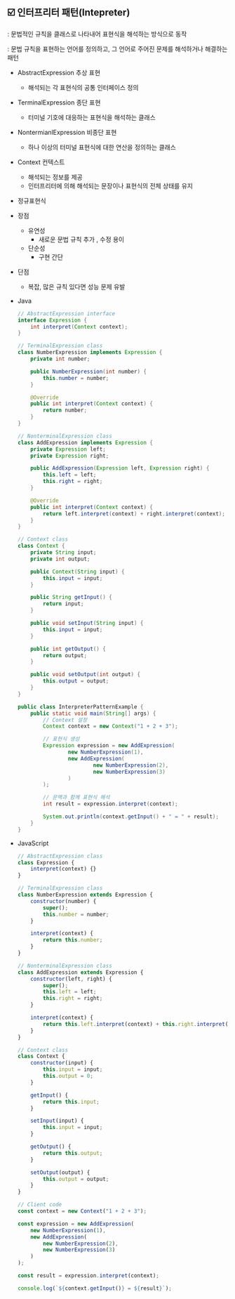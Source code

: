 ## ☑️ 인터프리터 패턴(Intepreter)


: 문법적인 규칙을 클래스로 나타내어 표현식을 해석하는 방식으로 동작

: 문법 규칙을 표현하는 언어를 정의하고, 그 언어로 주어진 문제를 해석하거나 해결하는 패턴

- AbstractExpression 추상 표현
    - 해석되는 각 표현식의 공통 인터페이스 정의
- TerminalExpression 종단 표현
    - 터미널 기호에 대응하는 표현식을 해석하는 클래스
- NontermianlExpression 비종단 표현
    - 하나 이상의 터미널 표현식에 대한 연산을 정의하는 클래스
- Context 컨텍스트
    - 해석되는 정보를 제공
    - 인터프리터에 의해 해석되는 문장이나 표현식의 전체 상태를 유지

- 정규표현식

- 장점
    - 유연성
        - 새로운 문법 규칙 추가 , 수정 용이
    - 단순성
        - 구현 간단
- 단점
    - 복잡, 많은 규칙 있다면 성능 문제 유발

- Java
    
    ```java
    // AbstractExpression interface
    interface Expression {
        int interpret(Context context);
    }
    ```
    
    ```java
    // TerminalExpression class
    class NumberExpression implements Expression {
        private int number;
    
        public NumberExpression(int number) {
            this.number = number;
        }
    
        @Override
        public int interpret(Context context) {
            return number;
        }
    }
    ```
    
    ```java
    // NonterminalExpression class
    class AddExpression implements Expression {
        private Expression left;
        private Expression right;
    
        public AddExpression(Expression left, Expression right) {
            this.left = left;
            this.right = right;
        }
    
        @Override
        public int interpret(Context context) {
            return left.interpret(context) + right.interpret(context);
        }
    }
    ```
    
    ```java
    // Context class
    class Context {
        private String input;
        private int output;
    
        public Context(String input) {
            this.input = input;
        }
    
        public String getInput() {
            return input;
        }
    
        public void setInput(String input) {
            this.input = input;
        }
    
        public int getOutput() {
            return output;
        }
    
        public void setOutput(int output) {
            this.output = output;
        }
    }
    ```
    
    ```java
    public class InterpreterPatternExample {
        public static void main(String[] args) {
            // Context 설정
            Context context = new Context("1 + 2 + 3");
    
            // 표현식 생성
            Expression expression = new AddExpression(
                    new NumberExpression(1),
                    new AddExpression(
                            new NumberExpression(2),
                            new NumberExpression(3)
                    )
            );
    
            // 문맥과 함께 표현식 해석
            int result = expression.interpret(context);
    
            System.out.println(context.getInput() + " = " + result);
        }
    }
    ```
    
- JavaScript
    
    ```jsx
    // AbstractExpression class
    class Expression {
        interpret(context) {}
    }
    ```
    
    ```jsx
    // TerminalExpression class
    class NumberExpression extends Expression {
        constructor(number) {
            super();
            this.number = number;
        }
    
        interpret(context) {
            return this.number;
        }
    }
    ```
    
    ```jsx
    // NonterminalExpression class
    class AddExpression extends Expression {
        constructor(left, right) {
            super();
            this.left = left;
            this.right = right;
        }
    
        interpret(context) {
            return this.left.interpret(context) + this.right.interpret(context);
        }
    }
    ```
    
    ```jsx
    // Context class
    class Context {
        constructor(input) {
            this.input = input;
            this.output = 0;
        }
    
        getInput() {
            return this.input;
        }
    
        setInput(input) {
            this.input = input;
        }
    
        getOutput() {
            return this.output;
        }
    
        setOutput(output) {
            this.output = output;
        }
    }
    ```
    
    ```jsx
    // Client code
    const context = new Context("1 + 2 + 3");
    
    const expression = new AddExpression(
        new NumberExpression(1),
        new AddExpression(
            new NumberExpression(2),
            new NumberExpression(3)
        )
    );
    
    const result = expression.interpret(context);
    
    console.log(`${context.getInput()} = ${result}`);
    ```